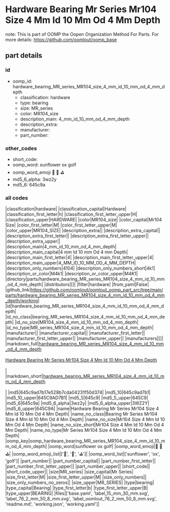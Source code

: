# Hardware Bearing Mr Series Mr104 Size 4 Mm Id 10 Mm Od 4 Mm Depth  

note: This is part of OOMP the Oopen Organization Method For Parts. For more details: https://github.com/oomlout/oomp_base

##  part details





### id
* oomp_id: hardware_bearing_MR_series_MR104_size_4_mm_id_10_mm_od_4_mm_depth
  * classification: hardware
  * type: bearing
  * size: MR_series
  * color: MR104_size
  * description_main: 4_mm_id_10_mm_od_4_mm_depth
  * description_extra: 
  * manufacturer: 
  * part_number: 

### other_codes
* short_code: 
* oomp_word: sunflower ox golf
* oomp_word_emoji :sunflower: :ox: :golf:
* md5_6_alpha: 3wz2y
* md5_6: 645c9a

### all codes 
|classification|hardware|
|classification_capital|Hardware|
|classification_first_letter|h|
|classification_first_letter_upper|H|
|classification_upper|HARDWARE|
|color|MR104_size|
|color_capital|Mr104 Size|
|color_first_letter|M|
|color_first_letter_upper|M|
|color_upper|MR104_SIZE|
|description_extra||
|description_extra_capital||
|description_extra_first_letter||
|description_extra_first_letter_upper||
|description_extra_upper||
|description_main|4_mm_id_10_mm_od_4_mm_depth|
|description_main_capital|4 mm Id 10 mm Od 4 mm Depth|
|description_main_first_letter|4|
|description_main_first_letter_upper|4|
|description_main_upper|4_MM_ID_10_MM_OD_4_MM_DEPTH|
|description_only_numbers|4104|
|description_only_numbers_short|4k1|
|description_or_color|M4k1|
|description_or_color_upper|M4K1|
|directory|parts/hardware_bearing_MR_series_MR104_size_4_mm_id_10_mm_od_4_mm_depth|
|distributors|[]|
|filter|hardware|
|from_yaml|False|
|github_link|https://github.com/oomlout/oomlout_oomp_part_src/tree/main/parts/hardware_bearing_MR_series_MR104_size_4_mm_id_10_mm_od_4_mm_depth/working|
|id|hardware_bearing_MR_series_MR104_size_4_mm_id_10_mm_od_4_mm_depth|
|id_no_class|bearing_MR_series_MR104_size_4_mm_id_10_mm_od_4_mm_depth|
|id_no_size|MR104_size_4_mm_id_10_mm_od_4_mm_depth|
|id_no_type|MR_series_MR104_size_4_mm_id_10_mm_od_4_mm_depth|
|manufacturer||
|manufacturer_capital||
|manufacturer_first_letter||
|manufacturer_first_letter_upper||
|manufacturer_upper||
|manufacturers|[]|
|markdown_full|[hardware_bearing_MR_series_MR104_size_4_mm_id_10_mm_od_4_mm_depth](https://github.com/oomlout/oomlout_oomp_part_src/tree/main/parts/hardware_bearing_MR_series_MR104_size_4_mm_id_10_mm_od_4_mm_depth/working)<br>[](https://github.com/oomlout/oomlout_oomp_part_src/tree/main/parts/hardware_bearing_MR_series_MR104_size_4_mm_id_10_mm_od_4_mm_depth/working)<br>[Hardware Bearing Mr Series Mr104 Size 4 Mm Id 10 Mm Od 4 Mm Depth](https://github.com/oomlout/oomlout_oomp_part_src/tree/main/parts/hardware_bearing_MR_series_MR104_size_4_mm_id_10_mm_od_4_mm_depth/working)<br><br>|
|markdown_short|[hardware_bearing_MR_series_MR104_size_4_mm_id_10_mm_od_4_mm_depth](https://github.com/oomlout/oomlout_oomp_part_src/tree/main/parts/hardware_bearing_MR_series_MR104_size_4_mm_id_10_mm_od_4_mm_depth/working)<br><br>|
|md5|645c9ad7b17e528b7cda04231f50d374|
|md5_10|645c9ad7b1|
|md5_10_upper|645C9AD7B1|
|md5_5|645c9|
|md5_5_upper|645C9|
|md5_6|645c9a|
|md5_6_alpha|3wz2y|
|md5_6_alpha_upper|3WZ2Y|
|md5_6_upper|645C9A|
|name|Hardware Bearing Mr Series Mr104 Size 4 Mm Id 10 Mm Od 4 Mm Depth|
|name_no_class|Bearing Mr Series Mr104 Size 4 Mm Id 10 Mm Od 4 Mm Depth|
|name_no_size|Mr104 Size 4 Mm Id 10 Mm Od 4 Mm Depth|
|name_no_size_short|Mr104 Size 4 Mm Id 10 Mm Od 4 Mm Depth|
|name_no_type|Mr Series Mr104 Size 4 Mm Id 10 Mm Od 4 Mm Depth|
|oomp_key|oomp_hardware_bearing_MR_series_MR104_size_4_mm_id_10_mm_od_4_mm_depth|
|oomp_word|sunflower ox golf|
|oomp_word_emoji|:sunflower: :ox: :golf:|
|oomp_word_emoji_list|[':sunflower:', ':ox:', ':golf:']|
|oomp_word_list|['sunflower', 'ox', 'golf']|
|part_number||
|part_number_capital||
|part_number_first_letter||
|part_number_first_letter_upper||
|part_number_upper||
|short_code||
|short_code_upper||
|size|MR_series|
|size_capital|Mr Series|
|size_first_letter|M|
|size_first_letter_upper|M|
|size_only_numbers||
|size_only_numbers_no_zeros||
|size_upper|MR_SERIES|
|type|bearing|
|type_capital|Bearing|
|type_first_letter|b|
|type_first_letter_upper|B|
|type_upper|BEARING|
|files|['base.yaml', 'label_15_mm_30_mm.svg', 'label_76_2_mm_50_8_mm.svg', 'label_oomlout_76_2_mm_50_8_mm.svg', 'readme.md', 'working.json', 'working.yaml']|
